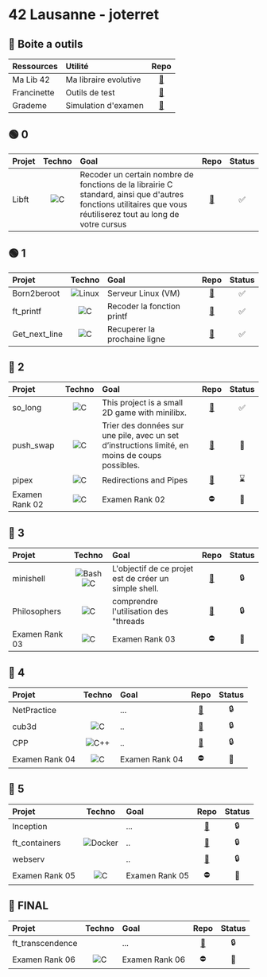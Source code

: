 # 42 Lausanne - joterret

## 🧰 Boite a outils
| Ressources        | Utilité                 | Repo                                              |
| :---------------  | :------                 |:-----:                                            |
| Ma Lib 42         | Ma libraire evolutive   |[🔗](https://github.com/Madness807/42Ressources)   |
| Francinette       | Outils de test          |[🔗](https://github.com/xicodomingues/francinette) |
| Grademe           | Simulation d'examen     |[🔗](https://grademe.fr/)                          |


## 🟢 0
| Projet            | Techno                                                                                                     |Goal                                                                                                                                                             | Repo                                                  |Status|
| :---------------  |:---------------:                                                                                           |:-----                                                                                                                                                           |:-----:                                                 |:------:|
| Libft             |<img alt="C" 			        src="https://img.shields.io/badge/-C-A8B9CC?logo=C&logoColor=white"/>             |Recoder un certain nombre de fonctions de la librairie C standard, ainsi que d'autres fonctions utilitaires que vous réutiliserez tout au long de votre cursus   |[🔗](https://github.com/Madness807/42_libft)           |✅|

## 🟢 1
| **Projet**        | **Techno**                                                                                                |**Goal**                                                                                                                                                         |**Repo**                                               |**Status**|
| :---------------  |:---------------:                                                                                          | :-----                                                                                                                                                          |:-----:                                                |:------:|
| Born2beroot       | <img alt="Linux" 		    src="https://img.shields.io/badge/-Linux-FCC624?logo=Linux&logoColor=white"/>     | Serveur Linux (VM)                                                                                                                                              |[🔗](https://github.com/Madness807/42_Born2beroot)     |✅|
| ft_printf         | <img alt="C" 			      src="https://img.shields.io/badge/-C-A8B9CC?logo=C&logoColor=white"/>             | Recoder la fonction printf                                                                                                                                      |[🔗](https://github.com/Madness807/42_ft_printf)       |✅|
| Get_next_line     | <img alt="C" 			      src="https://img.shields.io/badge/-C-A8B9CC?logo=C&logoColor=white"/>             | Recuperer la prochaine ligne                                                                                                                                    |[🔗](https://github.com/Madness807/42_get_next_line)   |✅|

## 🔵 2
| Projet            | Techno                                                                                                    |Goal                                                                                                                                                             |Repo                                                   |Status|
| :---------------  |:---------------:                                                                                          | :-----                                                                                                                                                          |:-----:                                                |:------:| 
| so_long           | <img alt="C" 			      src="https://img.shields.io/badge/-C-A8B9CC?logo=C&logoColor=white"/>             |This project is a small 2D game with minilibx.                                                                                                                   |[🔗](https://github.com/Madness807/so_long)            |✅|
| push_swap         | <img alt="C" 			      src="https://img.shields.io/badge/-C-A8B9CC?logo=C&logoColor=white"/>             |Trier des données sur une pile, avec un set d’instructions limité, en moins de coups possibles.                                                                  |[🔗](https://github.com/Madness807/42_push_swap)       |🚧|
| pipex             | <img alt="C" 			      src="https://img.shields.io/badge/-C-A8B9CC?logo=C&logoColor=white"/>             |Redirections and Pipes                                                                                                                                           |[🔗](https://github.com/Madness807/42_pipex)           |⌛️|
| Examen Rank 02    | <img alt="C" 			      src="https://img.shields.io/badge/-C-A8B9CC?logo=C&logoColor=white"/>             |Examen Rank 02                                                                                                                                                   |⛔️                                                     |🔲|

## 🔴 3
| Projet            | Techno                                                                                                      |Goal                                                                                                                                                           |Repo                                                    |Status|
| :---------------  |:---------------:                                                                                            |:-----                                                                                                                                                         |:-----:                                                 |:------:| 
| minishell         | <img alt="Bash" 		    src="https://img.shields.io/badge/-Bash-4EAA25?logo=GNU Bash&logoColor=white"/><img alt="C" src="https://img.shields.io/badge/-C-A8B9CC?logo=C&logoColor=white"/>        |L'objectif de ce projet est de créer un simple shell.                     |[🔗](https://github.com/Madness807/minishell)           |🔒|
| Philosophers      | <img alt="C" 			      src="https://img.shields.io/badge/-C-A8B9CC?logo=C&logoColor=white"/>               |comprendre l'utilisation des "threads                                                                                                                          |[🔗](https://github.com/Madness807/Philosophers)        |🔒|
| Examen Rank 03    | <img alt="C" 			      src="https://img.shields.io/badge/-C-A8B9CC?logo=C&logoColor=white"/>               |Examen Rank 03                                                                                                                                                 | ⛔️                                                     |🔲|

## 🔴 4
| Projet            | Techno                                                                                                      |Goal                                                                                                                                                           |Repo                                                    |Status|
| :---------------  |:---------------:                                                                                            |:-----                                                                                                                                                         |:-----:                                                 |:------:| 
| NetPractice       |                                                                                                             |...                                                                                                                                                            | [🔗](https://github.com/Madness807/NetPractice)        |🔒|
| cub3d             | <img alt="C" 			      src="https://img.shields.io/badge/-C-A8B9CC?logo=C&logoColor=white"/>               |..                                                                                                                                                             | [🔗](https://github.com/Madness807/cub3d)              |🔒|
| CPP               | <img alt="C++" 			    src="https://img.shields.io/badge/-C++-00599C?logo=C++&logoColor=white"/>           |..                                                                                                                                                             | [🔗](https://github.com/Madness807/CPP)                |🔒|
| Examen Rank 04    | <img alt="C" 			      src="https://img.shields.io/badge/-C-A8B9CC?logo=C&logoColor=white"/>               |Examen Rank 04                                                                                                                                                 | ⛔️                                                     |🔲|

## 🔴 5
| Projet            | Techno                                                                                                      |Goal                                                                                                                                                           |Repo                                                    |Status|
| :---------------  |:---------------:                                                                                            |:-----                                                                                                                                                         |:-----:                                                 |:------:| 
| Inception         |                                                                                                             |...                                                                                                                                                            | [🔗](https://github.com/Madness807/Inception)          |🔒|
| ft_containers     | <img alt="Docker" 		  src="https://img.shields.io/badge/-Docker-2496ED?logo=Docker&logoColor=white"/>     |..                                                                                                                                                             | [🔗](https://github.com/Madness807/ft_containers)      |🔒|
| webserv           |                                                                                                             |..                                                                                                                                                             | [🔗](https://github.com/Madness807/webserv)            |🔒|
| Examen Rank 05    | <img alt="C" 			      src="https://img.shields.io/badge/-C-A8B9CC?logo=C&logoColor=white"/>               |Examen Rank 05                                                                                                                                                 | ⛔️                                                     |🔲|

## 🔴 FINAL
| Projet            | Techno                                                                                                      |Goal                                                                                                                                                           |Repo                                                    |Status|
| :---------------  |:---------------:                                                                                            |:-----                                                                                                                                                         |:-----:                                                  |:------:| 
| ft_transcendence  |                                                                                                             |...                                                                                                                                                            |[🔗](https://github.com/Madness807/ft_transcendence)    |🔒|
| Examen Rank 06    | <img alt="C" 			      src="https://img.shields.io/badge/-C-A8B9CC?logo=C&logoColor=white"/>               |Examen Rank 06                                                                                                                                                 | ⛔️                                                     |🔲|

